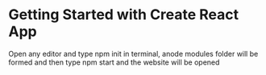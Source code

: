 # Getting Started with Create React App

Open any editor and type npm init in terminal, anode modules folder will be formed and then 
type npm start and the website will be opened
